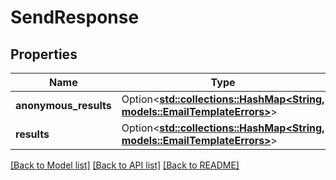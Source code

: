 # SendResponse

## Properties

Name | Type | Description | Notes
------------ | ------------- | ------------- | -------------
**anonymous_results** | Option<[**std::collections::HashMap<String, models::EmailTemplateErrors>**](EmailTemplateErrors.md)> |  | [optional]
**results** | Option<[**std::collections::HashMap<String, models::EmailTemplateErrors>**](EmailTemplateErrors.md)> |  | [optional]

[[Back to Model list]](../README.md#documentation-for-models) [[Back to API list]](../README.md#documentation-for-api-endpoints) [[Back to README]](../README.md)


